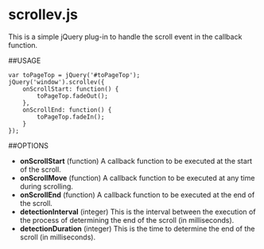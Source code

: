 scrollev.js
===========

This is a simple jQuery plug-in to handle the scroll event in the callback function.

##USAGE

	var toPageTop = jQuery('#toPageTop');
	jQuery('window').scrollev({
		onScrollStart: function() {
			toPageTop.fadeOut();
		},
		onScrollEnd: function() {
			toPageTop.fadeIn();
		}
	});



##OPTIONS

* **onScrollStart** (function) A callback function to be executed at the start of the scroll.
* **onScrollMove** (function) A callback function to be executed at any time during scrolling.
* **onScrollEnd** (function) A callback function to be executed at the end of the scroll.
* **detectionInterval** (integer) This is the interval between the execution of the process of determining the end of the scroll (in milliseconds).
* **detectionDuration** (integer) This is the time to determine the end of the scroll (in milliseconds).
